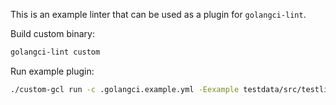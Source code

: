 This is an example linter that can be used as a plugin for `golangci-lint`.

Build custom binary:
```sh
golangci-lint custom
```

Run example plugin:
```sh
./custom-gcl run -c .golangci.example.yml -Eexample testdata/src/testlintdata/todo/todo.go
```
